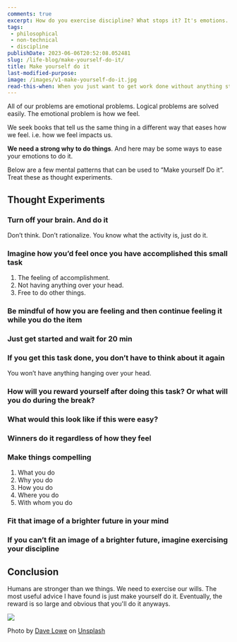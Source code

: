 ```yaml
---
comments: true
excerpt: How do you exercise discipline? What stops it? It's emotions. How do you overcome your emotions and short-term impulses?
tags:
 - philosophical
 - non-technical
 - discipline
publishDate: 2023-06-06T20:52:08.052481
slug: /life-blog/make-yourself-do-it/
title: Make yourself do it
last-modified-purpose: 
image: /images/v1-make-yourself-do-it.jpg
read-this-when: When you just want to get work done without anything stopping you.
---
```



  
All of our problems are emotional problems. Logical problems are solved easily. The emotional problem is how we feel.

We seek books that tell us the same thing in a different way that eases how we feel. i.e. how we feel impacts us.

**We need a strong why to do things**. And here may be some ways to ease your emotions to do it.

Below are a few mental patterns that can be used to “Make yourself Do it”. Treat these as thought experiments.

## Thought Experiments

### Turn off your brain. And do it

Don’t think. Don’t rationalize. You know what the activity is, just do it.

### Imagine how you’d feel once you have accomplished this small task

1. The feeling of accomplishment.
2. Not having anything over your head.
3. Free to do other things.

### Be mindful of how you are feeling and then continue feeling it while you do the item

### Just get started and wait for 20 min

### If you get this task done, you don’t have to think about it again

You won’t have anything hanging over your head.

### How will you reward yourself after doing this task? Or what will you do during the break?

### What would this look like if this were easy?

### Winners do it regardless of how they feel

### Make things compelling

1. What you do
2. Why you do
3. How you do
4. Where you do
5. With whom you do

### Fit that image of a brighter future in your mind

### If you can’t fit an image of a brighter future, imagine exercising your discipline

## Conclusion

Humans are stronger than we things. We need to exercise our wills. The most useful advice I have found is just make yourself do it. Eventually, the reward is so large and obvious that you'll do it anyways.

![](/images/v1-make-yourself-do-it.jpg)

Photo by <a href="https://unsplash.com/@thelowedown?utm_source=unsplash&utm_medium=referral&utm_content=creditCopyText">Dave Lowe</a> on <a href="https://unsplash.com/s/photos/discipline?utm_source=unsplash&utm_medium=referral&utm_content=creditCopyText">Unsplash</a>
  